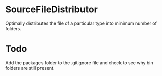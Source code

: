 # SourceFileDistributor
Optimally distributes the file of a particular type into minimum number of folders.

# Todo
Add the packages folder to the .gitignore file and check to see why bin folders are still present.
